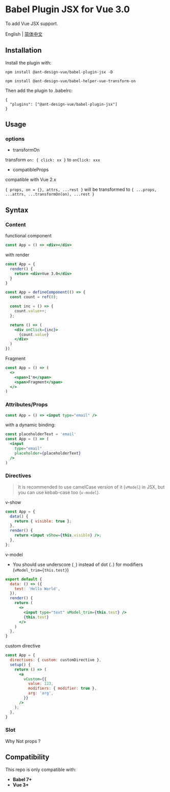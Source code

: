 # Babel Plugin JSX for Vue 3.0

To add Vue JSX support.

English | [简体中文](./README-zh_CN.md)

## Installation

Install the plugin with:

```
npm install @ant-design-vue/babel-plugin-jsx -D

npm install @ant-design-vue/babel-helper-vue-transform-on
```

Then add the plugin to .babelrc:

```
{
  "plugins": ["@ant-design-vue/babel-plugin-jsx"]
}
```

## Usage

### options

* transformOn

transform `on: { click: xx }` to `onClick: xxx`
* compatibleProps

compatible with Vue 2.x

`{ props, on = {}, attrs, ...rest }` will be transformed to `{ ...props, ...attrs, ...transformOn(on), ...rest }`

## Syntax

### Content
functional component

```jsx
const App = () => <div></div>
```

with render

```jsx
const App = {
  render() {
    return <div>Vue 3.0</div>
  }
}
```

```jsx
const App = defineComponent(() => {
  const count = ref(0);

  const inc = () => {
    count.value++;
  };

  return () => (
    <div onClick={inc}>
      {count.value}
    </div>
  )
})
```

Fragment

```jsx
const App = () => (
  <>
    <span>I'm</span>
    <span>Fragment</span>
  </>
)
```

### Attributes/Props

```jsx
const App = () => <input type="email" />
```

with a dynamic binding:

```jsx
const placeholderText = 'email'
const App = () => (
  <input
    type="email"
    placeholder={placeholderText}
  />
)
```

### Directives

> It is recommended to use camelCase version of it (`vModel`) in JSX, but you can use kebab-case too (`v-model`).

v-show

```jsx
const App = {
  data() {
    return { visible: true };
  },
  render() {
    return <input vShow={this.visible} />;
  },
};
```

v-model

* You should use underscore (`_`) instead of dot (`.`) for modifiers (`vModel_trim={this.test}`)

```jsx
export default {
  data: () => ({
    test: 'Hello World',
  }),
  render() {
    return (
      <>
        <input type="text" vModel_trim={this.test} />
        {this.test}
      </>
    )
  },
}
```

custom directive

```jsx
const App = {
  directives: { custom: customDirective },
  setup() {
    return () => (
      <a
        vCustom={{
          value: 123,
          modifiers: { modifier: true },
          arg: 'arg',
        }}
      />
    );
  },
}
```

### Slot 

Why Not props ?


## Compatibility

This repo is only compatible with:

- **Babel 7+**
- **Vue 3+**
